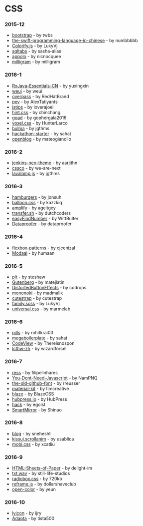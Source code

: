 # CSS


### 2015-12
- [bootstrap](https://github.com/twbs/bootstrap) - by twbs
- [the-swift-programming-language-in-chinese](https://github.com/numbbbbb/the-swift-programming-language-in-chinese) - by numbbbbb
- [Colorify.js](https://github.com/LukyVj/Colorify.js) - by LukyVj
- [sqltabs](https://github.com/sasha-alias/sqltabs) - by sasha-alias
- [appolo](https://github.com/nicnocquee/appolo) - by nicnocquee
- [milligram](https://github.com/milligram/milligram) - by milligram

### 2016-1
- [RxJava-Essentials-CN](https://github.com/yuxingxin/RxJava-Essentials-CN) - by yuxingxin
- [weui](https://github.com/weui/weui) - by weui
- [overpass](https://github.com/RedHatBrand/overpass) - by RedHatBrand
- [pev](https://github.com/AlexTatiyants/pev) - by AlexTatiyants
- [jstips](https://github.com/loverajoel/jstips) - by loverajoel
- [hint.css](https://github.com/chinchang/hint.css) - by chinchang
- [goad](https://github.com/gophergala2016/goad) - by gophergala2016
- [voxel.css](https://github.com/HunterLarco/voxel.css) - by HunterLarco
- [bulma](https://github.com/jgthms/bulma) - by jgthms
- [hackathon-starter](https://github.com/sahat/hackathon-starter) - by sahat
- [openblog](https://github.com/mateogianolio/openblog) - by mateogianolio

### 2016-2
- [jenkins-neo-theme](https://github.com/aarjithn/jenkins-neo-theme) - by aarjithn
- [cssco](https://github.com/we-are-next/cssco) - by we-are-next
- [lavalamp.js](https://github.com/jgthms/lavalamp.js) - by jgthms

### 2016-3
- [hamburgers](https://github.com/jonsuh/hamburgers) - by jonsuh
- [balloon.css](https://github.com/kazzkiq/balloon.css) - by kazzkiq
- [amplify](https://github.com/ageitgey/amplify) - by ageitgey
- [transfer.sh](https://github.com/dutchcoders/transfer.sh) - by dutchcoders
- [easyFindNumber](https://github.com/WittBulter/easyFindNumber) - by WittBulter
- [Dataproofer](https://github.com/dataproofer/Dataproofer) - by dataproofer

### 2016-4
- [flexbox-patterns](https://github.com/cjcenizal/flexbox-patterns) - by cjcenizal
- [Modaal](https://github.com/humaan/Modaal) - by humaan

### 2016-5
- [plt](https://github.com/steshaw/plt) - by steshaw
- [Gutenberg](https://github.com/matejlatin/Gutenberg) - by matejlatin
- [DistortedButtonEffects](https://github.com/codrops/DistortedButtonEffects) - by codrops
- [mononoki](https://github.com/madmalik/mononoki) - by madmalik
- [cutestrap](https://github.com/cutestrap/cutestrap) - by cutestrap
- [family.scss](https://github.com/LukyVj/family.scss) - by LukyVj
- [universal.css](https://github.com/marmelab/universal.css) - by marmelab

### 2016-6
- [pills](https://github.com/rohitkrai03/pills) - by rohitkrai03
- [megaboilerplate](https://github.com/sahat/megaboilerplate) - by sahat
- [CodeView](https://github.com/Thereisnospon/CodeView) - by Thereisnospon
- [lcthw-zh](https://github.com/wizardforcel/lcthw-zh) - by wizardforcel

### 2016-7
- [ress](https://github.com/filipelinhares/ress) - by filipelinhares
- [You-Dont-Need-Javascript](https://github.com/NamPNQ/You-Dont-Need-Javascript) - by NamPNQ
- [the-old-github-font](https://github.com/rreusser/the-old-github-font) - by rreusser
- [material-kit](https://github.com/timcreative/material-kit) - by timcreative
- [blaze](https://github.com/BlazeCSS/blaze) - by BlazeCSS
- [hubpress.io](https://github.com/HubPress/hubpress.io) - by HubPress
- [hack](https://github.com/egoist/hack) - by egoist
- [SmartMirror](https://github.com/Shinao/SmartMirror) - by Shinao

### 2016-8
- [blog](https://github.com/snehesht/blog) - by snehesht
- [kissui.scrollanim](https://github.com/usablica/kissui.scrollanim) - by usablica
- [mobi.css](https://github.com/xcatliu/mobi.css) - by xcatliu

### 2016-9
- [HTML-Sheets-of-Paper](https://github.com/delight-im/HTML-Sheets-of-Paper) - by delight-im
- [txt.wav](https://github.com/still-life-studios/txt.wav) - by still-life-studios
- [radiobox.css](https://github.com/720kb/radiobox.css) - by 720kb
- [reframe.js](https://github.com/dollarshaveclub/reframe.js) - by dollarshaveclub
- [open-color](https://github.com/yeun/open-color) - by yeun

### 2016-10
- [lyicon](https://github.com/ijry/lyicon) - by ijry
- [Adapta](https://github.com/tista500/Adapta) - by tista500
